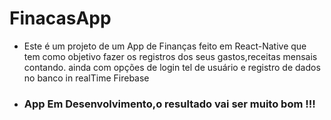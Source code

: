 # FinacasApp
- Este  é  um  projeto de um App de Finanças feito em React-Native que tem como objetivo fazer os registros dos seus gastos,receitas mensais contando.  ainda com  opções de login tel  de  usuário e  registro  de dados no  banco  in  realTime  Firebase

- ###   App Em Desenvolvimento,o resultado vai ser muito bom !!!
